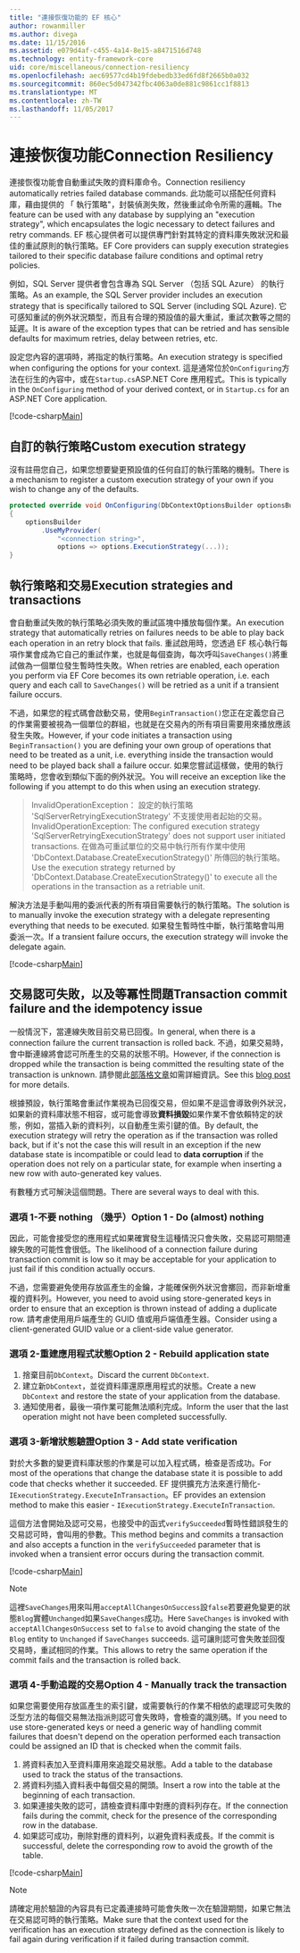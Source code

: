 ```yaml
---
title: "連接恢復功能的 EF 核心"
author: rowanmiller
ms.author: divega
ms.date: 11/15/2016
ms.assetid: e079d4af-c455-4a14-8e15-a8471516d748
ms.technology: entity-framework-core
uid: core/miscellaneous/connection-resiliency
ms.openlocfilehash: aec69577cd4b19fdebedb33ed6fd8f2665b0a032
ms.sourcegitcommit: 860ec5d047342fbc4063a0de881c9861cc1f8813
ms.translationtype: MT
ms.contentlocale: zh-TW
ms.lasthandoff: 11/05/2017
---
```

# <a name="connection-resiliency"></a><span data-ttu-id="67dc4-102">連接恢復功能</span><span class="sxs-lookup"><span data-stu-id="67dc4-102">Connection Resiliency</span></span>

<span data-ttu-id="67dc4-103">連接恢復功能會自動重試失敗的資料庫命令。</span><span class="sxs-lookup"><span data-stu-id="67dc4-103">Connection resiliency automatically retries failed database commands.</span></span> <span data-ttu-id="67dc4-104">此功能可以搭配任何資料庫，藉由提供的 「 執行策略"，封裝偵測失敗，然後重試命令所需的邏輯。</span><span class="sxs-lookup"><span data-stu-id="67dc4-104">The feature can be used with any database by supplying an "execution strategy", which encapsulates the logic necessary to detect failures and retry commands.</span></span> <span data-ttu-id="67dc4-105">EF 核心提供者可以提供專門針對其特定的資料庫失敗狀況和最佳的重試原則的執行策略。</span><span class="sxs-lookup"><span data-stu-id="67dc4-105">EF Core providers can supply execution strategies tailored to their specific database failure conditions and optimal retry policies.</span></span>

<span data-ttu-id="67dc4-106">例如，SQL Server 提供者會包含專為 SQL Server （包括 SQL Azure） 的執行策略。</span><span class="sxs-lookup"><span data-stu-id="67dc4-106">As an example, the SQL Server provider includes an execution strategy that is specifically tailored to SQL Server (including SQL Azure).</span></span> <span data-ttu-id="67dc4-107">它可感知重試的例外狀況類型，而且有合理的預設值的最大重試，重試次數等之間的延遲。</span><span class="sxs-lookup"><span data-stu-id="67dc4-107">It is aware of the exception types that can be retried and has sensible defaults for maximum retries, delay between retries, etc.</span></span>

<span data-ttu-id="67dc4-108">設定您內容的選項時，將指定的執行策略。</span><span class="sxs-lookup"><span data-stu-id="67dc4-108">An execution strategy is specified when configuring the options for your context.</span></span> <span data-ttu-id="67dc4-109">這是通常位於`OnConfiguring`方法在衍生的內容中，或在`Startup.cs`ASP.NET Core 應用程式。</span><span class="sxs-lookup"><span data-stu-id="67dc4-109">This is typically in the `OnConfiguring` method of your derived context, or in `Startup.cs` for an ASP.NET Core application.</span></span>

[!code-csharp[Main](../../../samples/core/Miscellaneous/ConnectionResiliency/Program.cs#OnConfiguring)]

## <a name="custom-execution-strategy"></a><span data-ttu-id="67dc4-110">自訂的執行策略</span><span class="sxs-lookup"><span data-stu-id="67dc4-110">Custom execution strategy</span></span>

<span data-ttu-id="67dc4-111">沒有註冊您自己，如果您想要變更預設值的任何自訂的執行策略的機制。</span><span class="sxs-lookup"><span data-stu-id="67dc4-111">There is a mechanism to register a custom execution strategy of your own if you wish to change any of the defaults.</span></span>

``` csharp
protected override void OnConfiguring(DbContextOptionsBuilder optionsBuilder)
{
    optionsBuilder
        .UseMyProvider(
            "<connection string>",
            options => options.ExecutionStrategy(...));
}
```

## <a name="execution-strategies-and-transactions"></a><span data-ttu-id="67dc4-112">執行策略和交易</span><span class="sxs-lookup"><span data-stu-id="67dc4-112">Execution strategies and transactions</span></span>

<span data-ttu-id="67dc4-113">會自動重試失敗的執行策略必須失敗的重試區塊中播放每個作業。</span><span class="sxs-lookup"><span data-stu-id="67dc4-113">An execution strategy that automatically retries on failures needs to be able to play back each operation in an retry block that fails.</span></span> <span data-ttu-id="67dc4-114">重試啟用時，您透過 EF 核心執行每項作業會成為它自己的重試作業，也就是每個查詢，每次呼叫`SaveChanges()`將重試做為一個單位發生暫時性失敗。</span><span class="sxs-lookup"><span data-stu-id="67dc4-114">When retries are enabled, each operation you perform via EF Core becomes its own retriable operation, i.e. each query and each call to `SaveChanges()` will be retried as a unit if a transient failure occurs.</span></span>

<span data-ttu-id="67dc4-115">不過，如果您的程式碼會啟動交易，使用`BeginTransaction()`您正在定義您自己的作業需要被視為一個單位的群組，也就是在交易內的所有項目需要用來播放應該發生失敗。</span><span class="sxs-lookup"><span data-stu-id="67dc4-115">However, if your code initiates a transaction using `BeginTransaction()` you are defining your own group of operations that need to be treated as a unit, i.e. everything inside the transaction would need to be played back shall a failure occur.</span></span> <span data-ttu-id="67dc4-116">如果您嘗試這樣做，使用的執行策略時，您會收到類似下面的例外狀況。</span><span class="sxs-lookup"><span data-stu-id="67dc4-116">You will receive an exception like the following if you attempt to do this when using an execution strategy.</span></span>

> <span data-ttu-id="67dc4-117">InvalidOperationException： 設定的執行策略 'SqlServerRetryingExecutionStrategy' 不支援使用者起始的交易。</span><span class="sxs-lookup"><span data-stu-id="67dc4-117">InvalidOperationException: The configured execution strategy 'SqlServerRetryingExecutionStrategy' does not support user initiated transactions.</span></span> <span data-ttu-id="67dc4-118">在做為可重試單位的交易中執行所有作業中使用 'DbContext.Database.CreateExecutionStrategy()' 所傳回的執行策略。</span><span class="sxs-lookup"><span data-stu-id="67dc4-118">Use the execution strategy returned by 'DbContext.Database.CreateExecutionStrategy()' to execute all the operations in the transaction as a retriable unit.</span></span>

<span data-ttu-id="67dc4-119">解決方法是手動叫用的委派代表的所有項目需要執行的執行策略。</span><span class="sxs-lookup"><span data-stu-id="67dc4-119">The solution is to manually invoke the execution strategy with a delegate representing everything that needs to be executed.</span></span> <span data-ttu-id="67dc4-120">如果發生暫時性中斷，執行策略會叫用委派一次。</span><span class="sxs-lookup"><span data-stu-id="67dc4-120">If a transient failure occurs, the execution strategy will invoke the delegate again.</span></span>

[!code-csharp[Main](../../../samples/core/Miscellaneous/ConnectionResiliency/Program.cs#ManualTransaction)]

## <a name="transaction-commit-failure-and-the-idempotency-issue"></a><span data-ttu-id="67dc4-121">交易認可失敗，以及等冪性問題</span><span class="sxs-lookup"><span data-stu-id="67dc4-121">Transaction commit failure and the idempotency issue</span></span>

<span data-ttu-id="67dc4-122">一般情況下，當連線失敗目前交易已回復。</span><span class="sxs-lookup"><span data-stu-id="67dc4-122">In general, when there is a connection failure the current transaction is rolled back.</span></span> <span data-ttu-id="67dc4-123">不過，如果交易時，會中斷連線將會認可所產生的交易的狀態不明。</span><span class="sxs-lookup"><span data-stu-id="67dc4-123">However, if the connection is dropped while the transaction is being committed the resulting state of the transaction is unknown.</span></span> <span data-ttu-id="67dc4-124">請參閱此[部落格文章](http://blogs.msdn.com/b/adonet/archive/2013/03/11/sql-database-connectivity-and-the-idempotency-issue.aspx)如需詳細資訊。</span><span class="sxs-lookup"><span data-stu-id="67dc4-124">See this [blog post](http://blogs.msdn.com/b/adonet/archive/2013/03/11/sql-database-connectivity-and-the-idempotency-issue.aspx) for more details.</span></span>

<span data-ttu-id="67dc4-125">根據預設，執行策略會重試作業視為已回復交易，但如果不是這會導致例外狀況，如果新的資料庫狀態不相容，或可能會導致**資料損毀**如果作業不會依賴特定的狀態，例如，當插入新的資料列，以自動產生索引鍵的值。</span><span class="sxs-lookup"><span data-stu-id="67dc4-125">By default, the execution strategy will retry the operation as if the transaction was rolled back, but if it's not the case this will result in an exception if the new database state is incompatible or could lead to **data corruption** if the operation does not rely on a particular state, for example when inserting a new row with auto-generated key values.</span></span>

<span data-ttu-id="67dc4-126">有數種方式可解決這個問題。</span><span class="sxs-lookup"><span data-stu-id="67dc4-126">There are several ways to deal with this.</span></span>

### <a name="option-1---do-almost-nothing"></a><span data-ttu-id="67dc4-127">選項 1-不要 nothing （幾乎）</span><span class="sxs-lookup"><span data-stu-id="67dc4-127">Option 1 - Do (almost) nothing</span></span>

<span data-ttu-id="67dc4-128">因此，可能會接受您的應用程式如果確實發生這種情況只會失敗，交易認可期間連線失敗的可能性會很低。</span><span class="sxs-lookup"><span data-stu-id="67dc4-128">The likelihood of a connection failure during transaction commit is low so it may be acceptable for your application to just fail if this condition actually occurs.</span></span>

<span data-ttu-id="67dc4-129">不過，您需要避免使用存放區產生的金鑰，才能確保例外狀況會擲回，而非新增重複的資料列。</span><span class="sxs-lookup"><span data-stu-id="67dc4-129">However, you need to avoid using store-generated keys in order to ensure that an exception is thrown instead of adding a duplicate row.</span></span> <span data-ttu-id="67dc4-130">請考慮使用用戶端產生的 GUID 值或用戶端值產生器。</span><span class="sxs-lookup"><span data-stu-id="67dc4-130">Consider using a client-generated GUID value or a client-side value generator.</span></span>

### <a name="option-2---rebuild-application-state"></a><span data-ttu-id="67dc4-131">選項 2-重建應用程式狀態</span><span class="sxs-lookup"><span data-stu-id="67dc4-131">Option 2 - Rebuild application state</span></span>

1. <span data-ttu-id="67dc4-132">捨棄目前`DbContext`。</span><span class="sxs-lookup"><span data-stu-id="67dc4-132">Discard the current `DbContext`.</span></span>
2. <span data-ttu-id="67dc4-133">建立新`DbContext`，並從資料庫還原應用程式的狀態。</span><span class="sxs-lookup"><span data-stu-id="67dc4-133">Create a new `DbContext` and restore the state of your application from the database.</span></span>
3. <span data-ttu-id="67dc4-134">通知使用者，最後一項作業可能無法順利完成。</span><span class="sxs-lookup"><span data-stu-id="67dc4-134">Inform the user that the last operation might not have been completed successfully.</span></span>

### <a name="option-3---add-state-verification"></a><span data-ttu-id="67dc4-135">選項 3-新增狀態驗證</span><span class="sxs-lookup"><span data-stu-id="67dc4-135">Option 3 - Add state verification</span></span>

<span data-ttu-id="67dc4-136">對於大多數的變更資料庫狀態的作業是可以加入程式碼，檢查是否成功。</span><span class="sxs-lookup"><span data-stu-id="67dc4-136">For most of the operations that change the database state it is possible to add code that checks whether it succeeded.</span></span> <span data-ttu-id="67dc4-137">EF 提供擴充方法來進行簡化- `IExecutionStrategy.ExecuteInTransaction`。</span><span class="sxs-lookup"><span data-stu-id="67dc4-137">EF provides an extension method to make this easier - `IExecutionStrategy.ExecuteInTransaction`.</span></span>

<span data-ttu-id="67dc4-138">這個方法會開始及認可交易，也接受中的函式`verifySucceeded`暫時性錯誤發生的交易認可時，會叫用的參數。</span><span class="sxs-lookup"><span data-stu-id="67dc4-138">This method begins and commits a transaction and also accepts a function in the `verifySucceeded` parameter that is invoked when a transient error occurs during the transaction commit.</span></span>

[!code-csharp[Main](../../../samples/core/Miscellaneous/ConnectionResiliency/Program.cs#Verification)]

> [!NOTE]
> <span data-ttu-id="67dc4-139">這裡`SaveChanges`用來叫用`acceptAllChangesOnSuccess`設`false`若要避免變更的狀態`Blog`實體`Unchanged`如果`SaveChanges`成功。</span><span class="sxs-lookup"><span data-stu-id="67dc4-139">Here `SaveChanges` is invoked with `acceptAllChangesOnSuccess` set to `false` to avoid changing the state of the `Blog` entity to `Unchanged` if `SaveChanges` succeeds.</span></span> <span data-ttu-id="67dc4-140">這可讓則認可會失敗並回復交易時，重試相同的作業。</span><span class="sxs-lookup"><span data-stu-id="67dc4-140">This allows to retry the same operation if the commit fails and the transaction is rolled back.</span></span>

### <a name="option-4---manually-track-the-transaction"></a><span data-ttu-id="67dc4-141">選項 4-手動追蹤的交易</span><span class="sxs-lookup"><span data-stu-id="67dc4-141">Option 4 - Manually track the transaction</span></span>

<span data-ttu-id="67dc4-142">如果您需要使用存放區產生的索引鍵，或需要執行的作業不相依的處理認可失敗的泛型方法的每個交易無法指派則認可會失敗時，會檢查的識別碼。</span><span class="sxs-lookup"><span data-stu-id="67dc4-142">If you need to use store-generated keys or need a generic way of handling commit failures that doesn't depend on the operation performed each transaction could be assigned an ID that is checked when the commit fails.</span></span>

1. <span data-ttu-id="67dc4-143">將資料表加入至資料庫用來追蹤交易狀態。</span><span class="sxs-lookup"><span data-stu-id="67dc4-143">Add a table to the database used to track the status of the transactions.</span></span>
2. <span data-ttu-id="67dc4-144">將資料列插入資料表中每個交易的開頭。</span><span class="sxs-lookup"><span data-stu-id="67dc4-144">Insert a row into the table at the beginning of each transaction.</span></span>
3. <span data-ttu-id="67dc4-145">如果連接失敗的認可，請檢查資料庫中對應的資料列存在。</span><span class="sxs-lookup"><span data-stu-id="67dc4-145">If the connection fails during the commit, check for the presence of the corresponding row in the database.</span></span>
4. <span data-ttu-id="67dc4-146">如果認可成功，刪除對應的資料列，以避免資料表成長。</span><span class="sxs-lookup"><span data-stu-id="67dc4-146">If the commit is successful, delete the corresponding row to avoid the growth of the table.</span></span>

[!code-csharp[Main](../../../samples/core/Miscellaneous/ConnectionResiliency/Program.cs#Tracking)]

> [!NOTE]
> <span data-ttu-id="67dc4-147">請確定用於驗證的內容具有已定義連接時可能會失敗一次在驗證期間，如果它無法在交易認可時的執行策略。</span><span class="sxs-lookup"><span data-stu-id="67dc4-147">Make sure that the context used for the verification has an execution strategy defined as the connection is likely to fail again during verification if it failed during transaction commit.</span></span>
